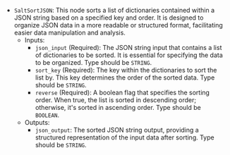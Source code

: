 - `SaltSortJSON`: This node sorts a list of dictionaries contained within a JSON string based on a specified key and order. It is designed to organize JSON data in a more readable or structured format, facilitating easier data manipulation and analysis.
    - Inputs:
        - `json_input` (Required): The JSON string input that contains a list of dictionaries to be sorted. It is essential for specifying the data to be organized. Type should be `STRING`.
        - `sort_key` (Required): The key within the dictionaries to sort the list by. This key determines the order of the sorted data. Type should be `STRING`.
        - `reverse` (Required): A boolean flag that specifies the sorting order. When true, the list is sorted in descending order; otherwise, it's sorted in ascending order. Type should be `BOOLEAN`.
    - Outputs:
        - `json_output`: The sorted JSON string output, providing a structured representation of the input data after sorting. Type should be `STRING`.
